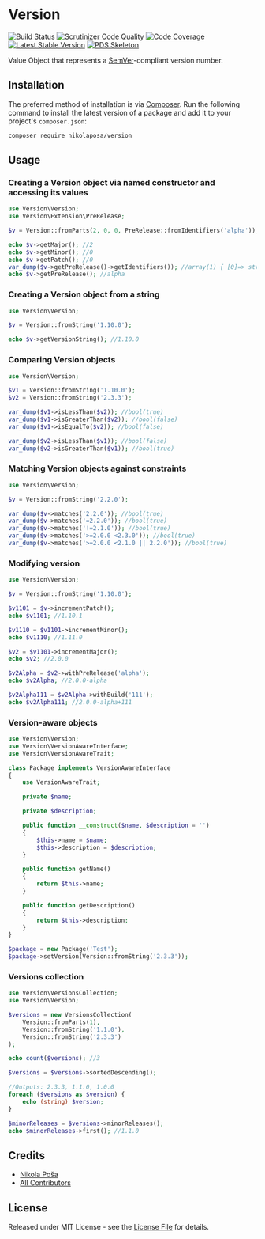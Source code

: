 # Version

[![Build Status](https://travis-ci.org/nikolaposa/version.svg?branch=master)](https://travis-ci.org/nikolaposa/version)
[![Scrutinizer Code Quality](https://scrutinizer-ci.com/g/nikolaposa/version/badges/quality-score.png?b=master)](https://scrutinizer-ci.com/g/nikolaposa/version/?branch=master)
[![Code Coverage](https://scrutinizer-ci.com/g/nikolaposa/version/badges/coverage.png?b=master)](https://scrutinizer-ci.com/g/nikolaposa/version/?branch=master)
[![Latest Stable Version](https://poser.pugx.org/nikolaposa/version/v/stable)](https://packagist.org/packages/nikolaposa/version)
[![PDS Skeleton](https://img.shields.io/badge/pds-skeleton-blue.svg)](https://github.com/php-pds/skeleton)

Value Object that represents a [SemVer][link-semver]-compliant version number.

## Installation

The preferred method of installation is via [Composer](http://getcomposer.org/). Run the following
command to install the latest version of a package and add it to your project's `composer.json`:

```bash
composer require nikolaposa/version
```

## Usage

### Creating a Version object via named constructor and accessing its values

```php
use Version\Version;
use Version\Extension\PreRelease;

$v = Version::fromParts(2, 0, 0, PreRelease::fromIdentifiers('alpha'));

echo $v->getMajor(); //2
echo $v->getMinor(); //0
echo $v->getPatch(); //0
var_dump($v->getPreRelease()->getIdentifiers()); //array(1) { [0]=> string(1) "alpha" }
echo $v->getPreRelease(); //alpha
```

### Creating a Version object from a string

```php
use Version\Version;

$v = Version::fromString('1.10.0');

echo $v->getVersionString(); //1.10.0

```

### Comparing Version objects

```php
use Version\Version;

$v1 = Version::fromString('1.10.0');
$v2 = Version::fromString('2.3.3');

var_dump($v1->isLessThan($v2)); //bool(true)
var_dump($v1->isGreaterThan($v2)); //bool(false)
var_dump($v1->isEqualTo($v2)); //bool(false)

var_dump($v2->isLessThan($v1)); //bool(false)
var_dump($v2->isGreaterThan($v1)); //bool(true)
```

### Matching Version objects against constraints

```php
use Version\Version;

$v = Version::fromString('2.2.0');

var_dump($v->matches('2.2.0')); //bool(true)
var_dump($v->matches('=2.2.0')); //bool(true)
var_dump($v->matches('!=2.1.0')); //bool(true)
var_dump($v->matches('>=2.0.0 <2.3.0')); //bool(true)
var_dump($v->matches('>=2.0.0 <2.1.0 || 2.2.0')); //bool(true)
```

### Modifying version

```php
use Version\Version;

$v = Version::fromString('1.10.0');

$v1101 = $v->incrementPatch();
echo $v1101; //1.10.1

$v1110 = $v1101->incrementMinor();
echo $v1110; //1.11.0

$v2 = $v1101->incrementMajor();
echo $v2; //2.0.0

$v2Alpha = $v2->withPreRelease('alpha');
echo $v2Alpha; //2.0.0-alpha

$v2Alpha111 = $v2Alpha->withBuild('111');
echo $v2Alpha111; //2.0.0-alpha+111
```

### Version-aware objects

```php
use Version\Version;
use Version\VersionAwareInterface;
use Version\VersionAwareTrait;

class Package implements VersionAwareInterface
{
    use VersionAwareTrait;

    private $name;

    private $description;

    public function __construct($name, $description = '')
    {
        $this->name = $name;
        $this->description = $description;
    }

    public function getName()
    {
        return $this->name;
    }

    public function getDescription()
    {
        return $this->description;
    }
}

$package = new Package('Test');
$package->setVersion(Version::fromString('2.3.3'));
```

### Versions collection

```php
use Version\VersionsCollection;
use Version\Version;

$versions = new VersionsCollection(
    Version::fromParts(1),
    Version::fromString('1.1.0'),
    Version::fromString('2.3.3')
);

echo count($versions); //3

$versions = $versions->sortedDescending();

//Outputs: 2.3.3, 1.1.0, 1.0.0
foreach ($versions as $version) {
    echo (string) $version;
}

$minorReleases = $versions->minorReleases();
echo $minorReleases->first(); //1.1.0
```

## Credits

- [Nikola Poša][link-author]
- [All Contributors][link-contributors]

## License

Released under MIT License - see the [License File](LICENSE) for details.


[link-semver]: http://semver.org/
[link-author]: https://github.com/nikolaposa
[link-contributors]: ../../contributors
